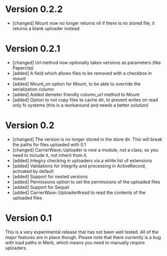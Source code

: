# Version 0.2.2

* [changed] Mount now no longer returns nil if there is no stored file, it returns a blank uploader instead

# Version 0.2.1

* [changed] Url method now optionally takes versions as parameters (like Paperclip)
* [added] A field which allows files to be removed with a checkbox in mount
* [added] Mount_on option for Mount, to be able to override the serialization column
* [added] Added demeter friendly column_url method to Mount
* [added] Option to not copy files to cache dir, to prevent writes on read only fs systems (this is a workaround and needs a better solution)


# Version 0.2

* [changed] The version is no longer stored in the store dir. This will break the paths for files uploaded with 0.1
* [changed] CarrierWave::Uploader is now a module, not a class, so you need to include it, not inherit from it.
* [added] Integiry checking in uploaders via a white list of extensions
* [added] Validations for integrity and processing in ActiveRecord, activated by default
* [added] Support for nested versions
* [added] Permissions option to set the permissions of the uploaded files
* [added] Support for Sequel
* [added] CarrierWave::Uploader#read to read the contents of the uploaded files

# Version 0.1

This is a very experimental release that has not been well tested. All of the major features are in place though. Please note that there currently is a bug with load paths in Merb, which means you need to manually require uploaders.